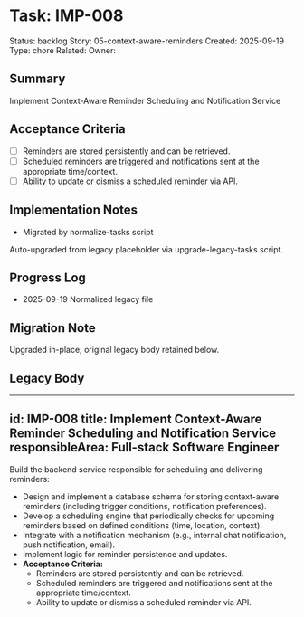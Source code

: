 # Task: IMP-008
Status: backlog
Story: 05-context-aware-reminders
Created: 2025-09-19
Type: chore
Related:
Owner:

## Summary
Implement Context-Aware Reminder Scheduling and Notification Service

## Acceptance Criteria
- [ ] Reminders are stored persistently and can be retrieved.
- [ ] Scheduled reminders are triggered and notifications sent at the appropriate time/context.
- [ ] Ability to update or dismiss a scheduled reminder via API.

## Implementation Notes
- Migrated by normalize-tasks script

Auto-upgraded from legacy placeholder via upgrade-legacy-tasks script.

## Progress Log
- 2025-09-19 Normalized legacy file

## Migration Note
Upgraded in-place; original legacy body retained below.

## Legacy Body
---
id: IMP-008
title: Implement Context-Aware Reminder Scheduling and Notification Service
responsibleArea: Full-stack Software Engineer
---
Build the backend service responsible for scheduling and delivering reminders:
*   Design and implement a database schema for storing context-aware reminders (including trigger conditions, notification preferences).
*   Develop a scheduling engine that periodically checks for upcoming reminders based on defined conditions (time, location, context).
*   Integrate with a notification mechanism (e.g., internal chat notification, push notification, email).
*   Implement logic for reminder persistence and updates.
*   **Acceptance Criteria:**
    *   Reminders are stored persistently and can be retrieved.
    *   Scheduled reminders are triggered and notifications sent at the appropriate time/context.
    *   Ability to update or dismiss a scheduled reminder via API.
